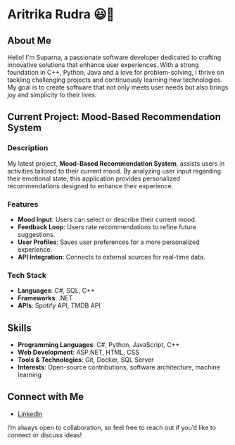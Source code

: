 # Aritrika Rudra 😃🫶

## About Me
Hello! I'm Suparna, a passionate software developer dedicated to crafting innovative solutions that enhance user experiences. With a strong foundation in C++, Python, Java and a love for problem-solving, I thrive on tackling challenging projects and continuously learning new technologies. My goal is to create software that not only meets user needs but also brings joy and simplicity to their lives.

## Current Project: Mood-Based Recommendation System
### Description
My latest project, **Mood-Based Recommendation System**, assists users in activities tailored to their current mood. By analyzing user input regarding their emotional state, this application provides personalized recommendations designed to enhance their experience.

### Features
- **Mood Input**: Users can select or describe their current mood.
- **Feedback Loop**: Users rate recommendations to refine future suggestions.
- **User Profiles**: Saves user preferences for a more personalized experience.
- **API Integration**: Connects to external sources for real-time data.

### Tech Stack
- **Languages**: C#, SQL, C++
- **Frameworks**: .NET
- **APIs**: Spotify API, TMDB API

## Skills
- **Programming Languages**: C#, Python, JavaScript, C++
- **Web Development**: ASP.NET, HTML, CSS
- **Tools & Technologies**: Git, Docker, SQL Server
- **Interests**: Open-source contributions, software architecture, machine learning

## Connect with Me
- [LinkedIn](https://www.linkedin.com/in/aritrikarudrasuparna)

I’m always open to collaboration, so feel free to reach out if you’d like to connect or discuss ideas!
